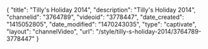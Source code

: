 {
    "title": "Tilly's Holiday 2014",
    "description": "Tilly's Holiday 2014",
    "channelid": "3764789",
    "videoid": "3778447",
    "date_created": "1415052805",
    "date_modified": "1470243035",
    "type": "captivate",
    "layout": "channelVideo",
    "url": "\/style\/tilly-s-holiday-2014\/3764789-3778447"
}